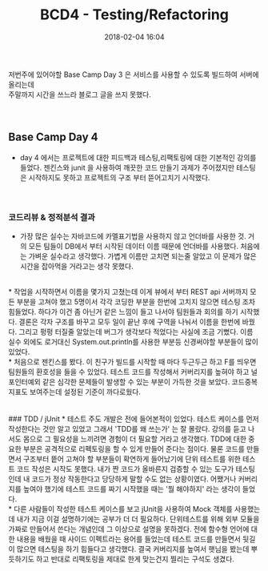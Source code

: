 ﻿---
layout: post
title:  "BCD4 - Testing/Refactoring"
date:   2018-02-04 16:04
---
 저번주에 있어야할 Base Camp Day 3 은 서비스를 사용할 수 있도록 빌드하여 서버에 올리는데
<br>
주말까지 시간을 쓰느라 블로그 글을 쓰지 못했다.
<br><br><br>
## Base Camp Day 4
* day 4 에서는 프로젝트에 대한 피드백과 테스팅,리팩토링에 대한 기본적인 강의를 들었다. 젠킨스와 junit 을 사용하여 깨끗한 코드 만들기 과제가 주어졌지만
테스팅은 시작하지도 못하고 프로젝트의 구조 부터 뜯어고치기 시작했다.
<br><br><br>
### 코드리뷰 & 정적분석 결과
* 가장 많은 실수는 자바코드에 카멜표기법을 사용하지 않고 언더바를 사용한 것. 거의 모든 팀들이 DB에서 부터 시작된 데이터 이름 때문에 언더바를 사용했다.
처음에는 가벼운 실수라고 생각했다. 가볍게 이름만 고치면 되는줄 알았고 이 문제가 많은 시간을 잡아먹을 거라고는 생각 못했다.
<br>
* 작업을 시작하면서 이름을 몇가지 고쳤는데 이게 뷰에서 부터 REST api 서버까지 모든 부분을 고쳐야 했고 5명이서 각각 코딩한 부분을 한번에 고치지 않으면 
테스팅 조차 힘들었다. 하다가 이건 좀 아닌거 같은 느낌이 들고 나서야 팀원들과 회의를 하기 시작했다. 결론은 각자 구조를 바꾸고 모두 일이 끝난 후에 구역을
나눠서 이름을 한번에 바꿨다. 그리고 펑펑 터질줄 알았는데 버그가 생각보다 적었다는 사실에 조금 기뻤다. 이름 실수 외에도 로거대신 System.out.println를 사용한
부분등 신경써야할 부분들이 많이 있었다. 
<br>
* 처음으로 젠킨스를 봤다. 이 친구가 빌드를 시작할 때 마다 두근두근 하고 F를 띄우면 팀원들의 환호성을 들을 수 있었다. 테스트 코드를 작성해서 커버리지를 높혀야 
하고 널포인터예외 같은 심각한 문제들이 발생할 수 있는 부분이 가득한 것을 보았다. 코드중복 지표도 보여주는데 설정된 기준이 까다로웠다. 
<br><br><br>
### TDD / jUnit
* 테스트 주도 개발은 전에 들어본적이 있었다. 테스트 케이스를 먼저 작성한다는 것만 알고 있었고 그래서 'TDD를 왜 쓰는가' 는 잘 몰랐다. 강의를 듣고 나서도 몸으로 
그 필요성을 느끼려면 경험이 더 필요할 거라고 생각했다. TDD에 대한 중요한 부분은 공격적으로 리펙토링을 할 수 있게 만들어 준다는 점이다. 물론 코드를 만들면서
구조부터 띁어 고쳐야 할 부분들이 확연하게 들어났기에 단위 테스트를 위한 테스트 코드 작성은 시작도 못했다. 내가 짠 코드가 올바른지 검증할 수 있는 도구가 테스팅
인데 내 코드가 정상 작동한다고 당당하게 말할 수도 없는 상황이였다. 어쨌거나 커버리지를 높여야 했기에 테스트 코드를 짜기 시작했을 때는 '뭘 해야하지' 라는 생각이 
들었다.
<br>
* 다른 사람들이 작성한 테스트 케이스를 보고 jUnit을 사용하여 Mock 객체를 사용했는데 내가 지금 이걸 설명하기에는 공부가 더 더 필요하다. 단위테스트를 위해 
외부 모듈을 가짜로 만들어서 쓴다는 개념인데 그 이상으로 설명을 못하겠다. 전에 함수형 언어에 대한 내용을 배웠을 때 사이드 이펙트라는 용어를 들었는데 테스트 코드를 
만들면서 뒷길이 많으면 테스팅을 하기 힘들다고 생각했다. 결국 커버리지를 높여서 햇님을 봤는데 뿌듯하기도 하고 반대로 리팩토링을 제대로 한게 맞는건지 찔리는 구석도 생겼다.
